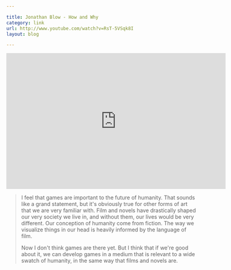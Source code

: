 ```yaml
---

title: Jonathan Blow - How and Why
category: link
url: http://www.youtube.com/watch?v=RsT-5VSqk8I
layout: blog

---
```


<iframe width="580" height="360" src="http://www.youtube.com/embed/RsT-5VSqk8I?rel=0" frameborder="0" allowfullscreen="allowfullscreen"> </iframe>

> I feel that games are important to the future of humanity. That sounds like a grand statement, but it's obviously true for other forms of art that we are very familiar with. Film and novels have drastically shaped our very society we live in, and without them, our lives would be very different.  Our conception of humanity come from fiction. The way we visualize things in our head is heavily informed by the language of film.
>
> Now I don't think games are there yet. But I think that if we're good about it, we can develop games in a medium that is relevant to a wide swatch of humanity, in the same way that films and novels are.
